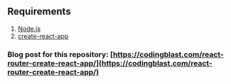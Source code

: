 ## Requirements
1. [Node.js](https://nodejs.org/en/download/)
2. [create-react-app](https://www.npmjs.com/package/create-react-app)


### Blog post for this repository: [https://codingblast.com/react-router-create-react-app/](https://codingblast.com/react-router-create-react-app/)


 